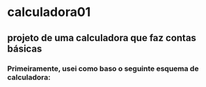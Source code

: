 # calculadora01
 ## projeto de uma calculadora que faz contas básicas

### Primeiramente, usei como baso o seguinte esquema de calculadora:


